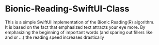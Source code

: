 # Bionic-Reading-SwiftUI-Class
This is a simple SwiftUI implementation of the Bionic Reading(R) algorithm. It is based on the fact that emphasized text attracts your eye more. By emphasizing the beginning of important words (and sparing out fillers like and or ...) the reading speed increases drastically

